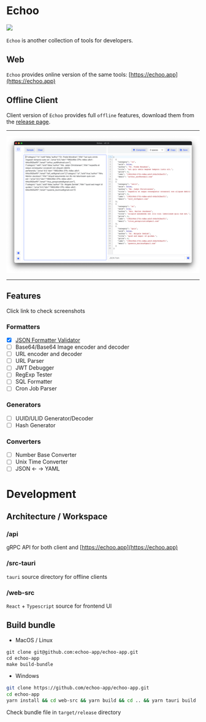 # Echoo

![](https://img.shields.io/github/release/echoo-app/echoo-app.svg?style=flat-square)

`Echoo` is another collection of tools for developers.

## Web

`Echoo` provides online version of the same tools: [https://echoo.app](https://echoo.app)

## Offline Client

Client version of `Echoo` provides full `offline` features, download them from
the [release page](https://github.com/echoo-app/echoo-app/releases).

----

![](docs/json-1.png)

-----

## Features

Click link to check screenshots

### Formatters

- [x] [JSON Formatter Validator](docs/json-formatter.md)
- [ ] Base64/Base64 Image encoder and decoder
- [ ] URL encoder and decoder
- [ ] URL Parser
- [ ] JWT Debugger
- [ ] RegExp Tester
- [ ] SQL Formatter
- [ ] Cron Job Parser

### Generators

- [ ] UUID/ULID Generator/Decoder
- [ ] Hash Generator

### Converters

- [ ] Number Base Converter
- [ ] Unix Time Converter
- [ ] JSON <- -> YAML

# Development

## Architecture / Workspace

### /api

gRPC API for both client and [https://echoo.app](https://echoo.app)

### /src-tauri

`tauri` source directory for offline clients

### /web-src

`React` + `Typescript` source for frontend UI

## Build bundle

- MacOS / Linux

```shell
git clone git@github.com:echoo-app/echoo-app.git
cd echoo-app
make build-bundle
```

- Windows

```bash
git clone https://github.com/echoo-app/echoo-app.git 
cd echoo-app 
yarn install && cd web-src && yarn build && cd .. && yarn tauri build
```

Check bundle file in `target/release` directory
